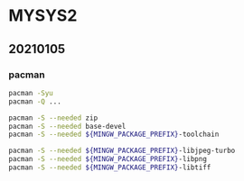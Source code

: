 # MYSYS2

## 20210105

### pacman

```bash
pacman -Syu
pacman -Q ...
```

```bash
pacman -S --needed zip
pacman -S --needed base-devel
pacman -S --needed ${MINGW_PACKAGE_PREFIX}-toolchain
```

```bash
pacman -S --needed ${MINGW_PACKAGE_PREFIX}-libjpeg-turbo
pacman -S --needed ${MINGW_PACKAGE_PREFIX}-libpng
pacman -S --needed ${MINGW_PACKAGE_PREFIX}-libtiff
```
